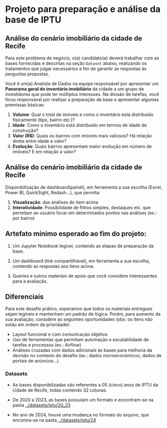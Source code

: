 # Projeto para preparação e análise da base de IPTU

## Análise do cenário imobiliário da cidade de Recife

Para este problema de negócio, o(a) candidato(a) deverá trabalhar com as bases fornecidas e descritas na seção `Dataset` abaixo, realizando os tratamentos que julgar necessários a fim de garantir as respostas às perguntas propostas.

Você é um(a) Analista de Dados na equipe responsável por apresentar um **Panorama geral do inventário imobiliário** da cidade a um grupo de investidores que pode ter múltiplos interesses. Na divisão de tarefas, você ficou responsável por realizar a preparação da base e apresentar algumas premissas básicas:

1. **Volume**: Qual o total de imóveis e como o inventário está distribuído fisicamente (tipo, bairro etc.)?
2. **Idade**: Como o inventário está distribuído em termos de idade de construção?
3. **Valor (R$)**: Quais os bairros com imóveis mais valiosos? Há relação direta entre idade e valor?
4. **Evolução**: Quais bairros apresentam maior evolução em número de imóveis? E em relação a valor?

## Análise do cenário imobiliário da cidade de Recife

Disponibilização de dashboard(painél), em ferramenta a sua escolha (Excel, Power BI, QuickSight, Redash...), que permita:

1. **Visualização**: das análises do item acima
2. **Interatividade**: Possibilidade de filtros simples, destaques etc. que permitam ao usuário focar em determinados pontos nas análises (ex.: por bairro)

## Artefato mínimo esperado ao fim do projeto:

1. Um Jupyter Notebook legível, contendo as etapas de preparação da base.

2. Um dashboard (link compartilhável), em ferramenta a sua escolha, contendo as respostas aos itens acima.

3. Queries e outros materiais de apoio que você considere interessantes para a avaliação.

## Diferenciais

Para este desafio prático, esperamos que todos os materiais entregues sejam legíveis e mantenham um padrão de lógica. Porém, para aumento da sua avaliação, considere as seguintes oportunidades (obs: os itens não estão em ordem de prioridade):
- Layout funcional e com comunicação objetiva
- Uso de ferramentas que permitam automação e escalabilidade de tarefas e processos (ex.: Airflow)
- Análises cruzadas com dados adicionais às bases para melhoria da decisão no contexto do desafio (ex.: dados microeconômicos, dados de portais de anúncios...)

### Datasets
- As bases disponibilizadas são referentes a 05 (cinco) anos de IPTU da cidade de Recife, todas contendo 32 colunas.

- De 2020 a 2023, as bases possuíam um formato e encontram-se na pasta [../datasets/iptu/20_23](../datasets/iptu/20_23)

- No ano de 2024, houve uma mudança no formato do arquivo, que encontra-se na pasta [../datasets/iptu/24](../datasets/iptu/24)
